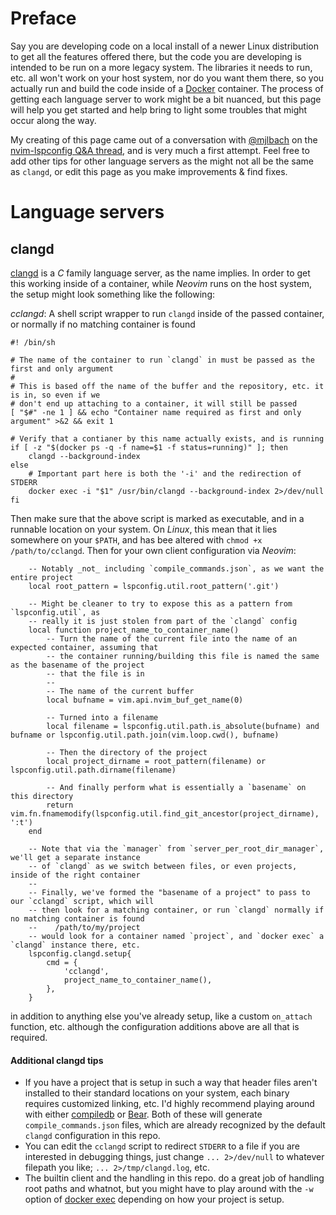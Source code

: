 # Preface

Say you are developing code on a local install of a newer Linux distribution to get all the features offered there, but the code you are developing is intended to be run on a more legacy system. The libraries it needs to run, etc. all won't work on your host system, nor do you want them there, so you actually run and build the code inside of a [Docker](https://docs.docker.com/) container. The process of getting each language server to work might be a bit nuanced, but this page will help you get started and help bring to light some troubles that might occur along the way.

My creating of this page came out of a conversation with [@mjlbach](https://github.com/mjlbach) on the [nvim-lspconfig Q&A thread](https://github.com/neovim/nvim-lspconfig/discussions/667), and is very much a first attempt. Feel free to add other tips for other language servers as the might not all be the same as `clangd`, or edit this page as you make improvements & find fixes.

# Language servers

## clangd

[clangd](https://clangd.llvm.org/) is a _C_ family language server, as the name implies. In order to get this working inside of a container, while _Neovim_ runs on the host system, the setup might look something like the following:

_cclangd_: A shell script wrapper to run `clangd` inside of the passed container, or normally if no matching container is found
```
#! /bin/sh

# The name of the container to run `clangd` in must be passed as the first and only argument
#
# This is based off the name of the buffer and the repository, etc. it is in, so even if we
# don't end up attaching to a container, it will still be passed
[ "$#" -ne 1 ] && echo "Container name required as first and only argument" >&2 && exit 1

# Verify that a contianer by this name actually exists, and is running
if [ -z "$(docker ps -q -f name=$1 -f status=running)" ]; then
    clangd --background-index
else
    # Important part here is both the '-i' and the redirection of STDERR
    docker exec -i "$1" /usr/bin/clangd --background-index 2>/dev/null
fi
```

Then make sure that the above script is marked as executable, and in a runnable location on your system. On _Linux_, this mean that it lies somewhere on your `$PATH`, and has bee altered with `chmod +x /path/to/cclangd`. Then for your own client configuration via _Neovim_:

```
    -- Notably _not_ including `compile_commands.json`, as we want the entire project
    local root_pattern = lspconfig.util.root_pattern('.git')

    -- Might be cleaner to try to expose this as a pattern from `lspconfig.util`, as
    -- really it is just stolen from part of the `clangd` config
    local function project_name_to_container_name()
        -- Turn the name of the current file into the name of an expected container, assuming that
        -- the container running/building this file is named the same as the basename of the project
        -- that the file is in
        --
        -- The name of the current buffer
        local bufname = vim.api.nvim_buf_get_name(0)

        -- Turned into a filename
        local filename = lspconfig.util.path.is_absolute(bufname) and bufname or lspconfig.util.path.join(vim.loop.cwd(), bufname)

        -- Then the directory of the project
        local project_dirname = root_pattern(filename) or lspconfig.util.path.dirname(filename)

        -- And finally perform what is essentially a `basename` on this directory
        return vim.fn.fnamemodify(lspconfig.util.find_git_ancestor(project_dirname), ':t')
    end

    -- Note that via the `manager` from `server_per_root_dir_manager`, we'll get a separate instance
    -- of `clangd` as we switch between files, or even projects, inside of the right container
    --
    -- Finally, we've formed the "basename of a project" to pass to our `cclangd` script, which will
    -- then look for a matching container, or run `clangd` normally if no matching container is found
    --    /path/to/my/project
    -- would look for a container named `project`, and `docker exec` a `clangd` instance there, etc.
    lspconfig.clangd.setup{
        cmd = {
            'cclangd',
            project_name_to_container_name(),
        },
    }
```

in addition to anything else you've already setup, like a custom `on_attach` function, etc. although the configuration additions above are all that is required.

#### Additional clangd tips

* If you have a project that is setup in such a way that header files aren't installed to their standard locations on your system, each binary requires customized linking, etc. I'd highly recommend playing around with either [compiledb](https://pypi.org/project/compiledb/) or [Bear](https://github.com/rizsotto/Bear). Both of these will generate `compile_commands.json` files, which are already recognized by the default `clangd` configuration in this repo.
* You can edit the `cclangd` script to redirect `STDERR` to a file if you are interested in debugging things, just change `... 2>/dev/null` to whatever filepath you like; `... 2>/tmp/clangd.log`, etc.
* The builtin client and the handling in this repo. do a great job of handling root paths and whatnot, but you might have to play around with the `-w` option of [docker exec](https://docs.docker.com/engine/reference/commandline/exec/) depending on how your project is setup.